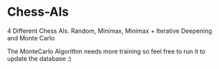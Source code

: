 # Chess-AIs
4 Different Chess AIs. Random, Minimax, Minimax + Iterative Deepening and Monte Carlo


The MonteCarlo Algorithm needs more training so feel free to run it to update the database :)
